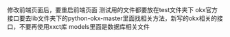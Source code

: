 修改前端页面后，要重启前端页面
测试用的文件都要放在test文件夹下
okx官方接口要去lib文件夹下的python-okx-master里面找相关方法，新写的okx相关的接口，不要再使用xxct库
models里面是数据库相关文件